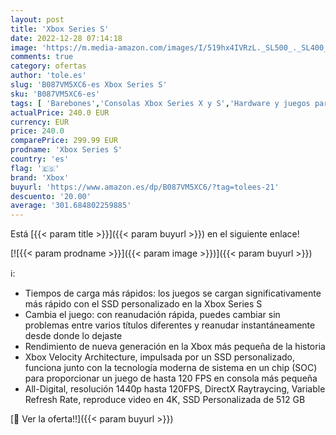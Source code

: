 ```yaml
---
layout: post
title: 'Xbox Series S'
date: 2022-12-28 07:14:18
image: 'https://m.media-amazon.com/images/I/519hx4IVRzL._SL500_._SL400_.jpg'
comments: true
category: ofertas
author: 'tole.es'
slug: 'B087VM5XC6-es Xbox Series S'
sku: 'B087VM5XC6-es'
tags: [ 'Barebones','Consolas Xbox Series X y S','Hardware y juegos para Xbox Series X y S','Informática','Videojuegos','xbox','🇪🇸', ]
actualPrice: 240.0 EUR
currency: EUR
price: 240.0
comparePrice: 299.99 EUR
prodname: 'Xbox Series S'
country: 'es'
flag: '🇪🇸'
brand: 'Xbox'
buyurl: 'https://www.amazon.es/dp/B087VM5XC6/?tag=tolees-21'
descuento: '20.00'
average: '301.684802259885'
---
```


Está [{{< param title >}}]({{< param buyurl >}}) en el siguiente enlace!

[![{{< param prodname >}}]({{< param image >}})]({{< param buyurl >}})

ℹ️:

- Tiempos de carga más rápidos: los juegos se cargan significativamente más rápido con el SSD personalizado en la Xbox Series S
- Cambia el juego: con reanudación rápida, puedes cambiar sin problemas entre varios títulos diferentes y reanudar instantáneamente desde donde lo dejaste
- Rendimiento de nueva generación en la Xbox más pequeña de la historia
- Xbox Velocity Architecture, impulsada por un SSD personalizado, funciona junto con la tecnología moderna de sistema en un chip (SOC) para proporcionar un juego de hasta 120 FPS en consola más pequeña
- All-Digital, resolución 1440p hasta 120FPS, DirectX Raytraycing, Variable Refresh Rate, reproduce video en 4K, SSD Personalizada de 512 GB

[🛒 Ver la oferta!!]({{< param buyurl >}})

